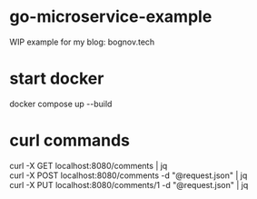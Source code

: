 # go-microservice-example  
WIP example for my blog: bognov.tech

# start docker
docker compose up --build

# curl commands  

curl -X GET localhost:8080/comments | jq  
curl -X POST localhost:8080/comments -d "@request.json" | jq  
curl -X PUT localhost:8080/comments/1 -d "@request.json" | jq